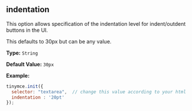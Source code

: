 ## indentation

This option allows specification of the indentation level for indent/outdent buttons in the UI.

This defaults to 30px but can be any value.

**Type:** `String`

**Default Value:** `30px`

**Example:**

```js
tinymce.init({
  selector: "textarea",  // change this value according to your html
  indentation : '20pt'
});
```
